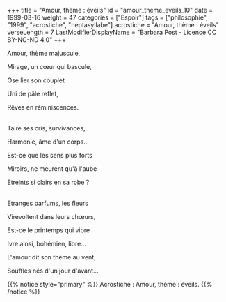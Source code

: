 +++
title = "Amour, thème : éveils"
id = "amour_theme_eveils_10"
date = 1999-03-16
weight = 47
categories = ["Espoir"]
tags = ["philosophie", "1999", "acrostiche", "heptasyllabe"]
acrostiche = "Amour, thème : éveils"
verseLength = 7
LastModifierDisplayName = "Barbara Post - Licence CC BY-NC-ND 4.0"
+++

Amour, thème majuscule,

Mirage, un cœur qui bascule,

Ose lier son couplet

Uni de pâle reflet,

Rêves en réminiscences.

 \
Taire ses cris, survivances,

Harmonie, âme d'un corps...

Est-ce que les sens plus forts

Miroirs, ne meurent qu'à l'aube

Etreints si clairs en sa robe ?

 \
Etranges parfums, les fleurs

Virevoltent dans leurs chœurs,

Est-ce le printemps qui vibre

Ivre ainsi, bohémien, libre...

L'amour dit son thème au vent,

Souffles nés d'un jour d'avant...

{{% notice style="primary" %}}
Acrostiche : Amour, thème : éveils.
{{% /notice %}}
